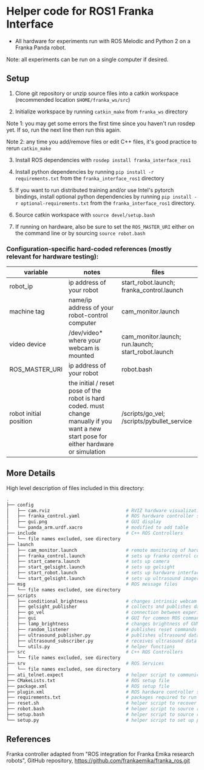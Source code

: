 # Helper code for ROS1 Franka Interface

- All hardware for experiments run with ROS Melodic and Python 2 on a Franka Panda robot.

Note: all experiments can be run on a single computer if desired.


## Setup


1. Clone git repository or unzip source files into a catkin workspace (recommended location `$HOME/franka_ws/src`)

2. Initialize workspace by running `catkin_make` from `franka_ws` directory

Note 1: you may get some errors the first time since you haven't run rosdep yet. If so, run the next line then run this again.

Note 2: any time you add/remove files or edit C++ files, it's good practice to rerun `catkin_make`

3. Install ROS dependencies with `rosdep install franka_interface_ros1`

4. Install python dependencies by running `pip install -r requirements.txt`  from the `franka_interface_ros1` directory

5. If you want to run distributed training and/or use Intel's pytorch bindings, install optional python dependencies by running `pip install -r optional-requirements.txt`  from the `franka_interface_ros1` directory.

6. Source catkin workspace with `source devel/setup.bash`

7. If running on hardware, also be sure to set the `ROS_MASTER_URI` either on the command line or by sourcing `source robot.bash`


### Configuration-specific hard-coded references (mostly relevant for hardware testing):

| variable | notes | files |
| -- | -- | -- |
| robot_ip | ip address of your robot | start_robot.launch; franka_control.launch|
| machine tag | name/ip address of your robot-control computer | cam_monitor.launch |
| video device | /dev/video* where your webcam is mounted | cam_monitor.launch; run.launch; start_robot.launch |
| ROS_MASTER_URI | ip address of your robot | robot.bash |
| robot initial position | the initial / reset pose of the robot is hard coded. must change manually if you want a new start pose for either hardware or simulation | /scripts/go_vel; /scripts/pybullet_service |


## More Details

High level description of files included in this directory:

```bash
.
├── config
│   ├── cam.rviz                            # RVIZ hardware visualization
│   ├── franka_control.yaml                 # ROS hardware controller setup file
│   ├── gui.png                             # GUI display
│   └── panda_arm.urdf.xacro                # modified to add table
├── include                                 # C++ ROS Controllers
│   └── file names excluded, see directory
├── launch
│   ├── cam_monitor.launch                  # remote monitoring of hardware
│   ├── franka_control.launch               # sets up franka control configuration
│   ├── start_camera.launch                 # sets up camera
│   ├── start_gelsight.launch               # sets up gelsight
│   ├── start_robot.launch                  # sets up hardware interface
│   └── start_gelsight.launch               # sets up ultrasound imager
├── msg                                     # ROS message files
│   └── file names excluded, see directory
├── scripts
│   ├── conditional_brightness              # changes intrinsic webcam settings using v4l2-ctl
│   ├── gelsight_publisher                  # collects and publishes data from gelsight sensor(s)
│   ├── go_vel                              # connection between experiment commands and C++ controllers
│   ├── gui                                 # GUI for common ROS commands
│   ├── lamp_brightness                     # changes brightness of GVM LED lights (note: must be connected to computer via wifi)
│   ├── random_listener                     # publishes reset commands to prevent 'random' test methods from getting stuck
│   ├── ultrasound_publisher.py             # publishes ultrasound data from windows computer
│   ├── ultrasound_subscriber.py            # receives ultrasound data from windows computer
│   └── utils.py                            # helper functions
├── src                                     # C++ ROS Controllers
│   └── file names excluded, see directory
├── srv                                     # ROS Services
│   └── file names excluded, see directory
├── ati_telnet.expect                       # helper script to communicate with ATI F/T Sensor
├── CMakeLists.txt                          # ROS setup file
├── package.xml                             # ROS setup file
├── plugin.xml                              # ROS hardware controller setup file
├── requirements.txt                        # packages required to run this package
├── reset.sh                                # helper script to recover from franka motion errors (if not using GUI)
├── robot.bash                              # helper script to source robot for hadrware tests
├── setup.bash                              # helper script to source ros workspace and setup F/T sensor (if using /desired)
└── setup.py                                # helper script to set up python package via ROS

```

## References

Franka controller adapted from "ROS integration for Franka Emika research robots", GitHub repository, https://github.com/frankaemika/franka_ros.git
